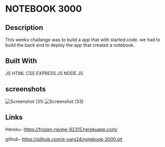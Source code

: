 # NOTEBOOK 3000




## Description 
This weeks challange was to build a app that with started code. we had to build the back end to deploy the app that created a notebook.


## Built With
 JS
 HTML
 CSS
 EXPRESS.JS
 NODE.JS


## screenshots 
![Screenshot (31)](https://user-images.githubusercontent.com/116539782/218282937-496fc9dc-599e-4091-b4dd-c9e6a1c72016.png)
![Screenshot (33)](https://user-images.githubusercontent.com/116539782/218617273-af3db954-2479-4928-9911-6c4c7618c872.png)




## Links

Heroku- https://frozen-ravine-92315.herokuapp.com/

github- https://github.com/e-varg24/notebook-3000.git
